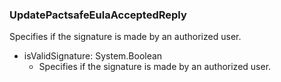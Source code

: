 ### UpdatePactsafeEulaAcceptedReply
Specifies if the signature is made by an authorized user.

- isValidSignature: System.Boolean
  - Specifies if the signature is made by an authorized user.

